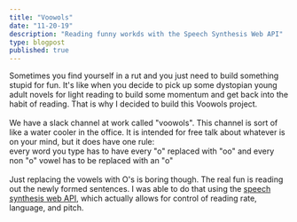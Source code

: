 ```yaml
---
title: "Voowols"
date: "11-20-19"
description: "Reading funny workds with the Speech Synthesis Web API"
type: blogpost
published: true
---
```

Sometimes you find yourself in a rut and you just need to build something stupid for fun. It's like when you decide to pick up some dystopian young adult novels for light reading to build some momentum and get back into the habit of reading. That is why I decided to build this Voowols project. 
<br><br>
We have a slack channel at work called "voowols". This channel is sort of like a water cooler in the office. It is intended for free talk about whatever is on your mind, but it does have one rule: <br>
every word you type has to have every "o" replaced with "oo" and every non "o" vowel has to be replaced with an "o"
<br><br>
Just replacing the vowels with O's is boring though. The real fun is reading out the newly formed sentences. I was able to do that using the [speech synthesis web API](https://developer.mozilla.org/en-US/docs/Web/API/SpeechSynthesis), which actually allows for control of reading rate, language, and pitch. 